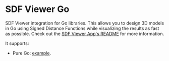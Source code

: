 # SDF Viewer Go

SDF Viewer integration for Go libraries.
This allows you to design 3D models in Go using Signed Distance Functions while visualizing the results as fast as
possible.
Check out the [SDF Viewer App's README](https://github.com/Yeicor/sdf-viewer) for more information.

It supports:

- Pure Go: [example](sdf-viewer-go/example/main.go).
